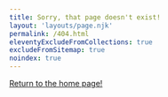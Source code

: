 ```yaml
---
title: Sorry, that page doesn't exist!
layout: 'layouts/page.njk'
permalink: /404.html
eleventyExcludeFromCollections: true
excludeFromSitemap: true
noindex: true
---
```


[Return to the home page!](/)